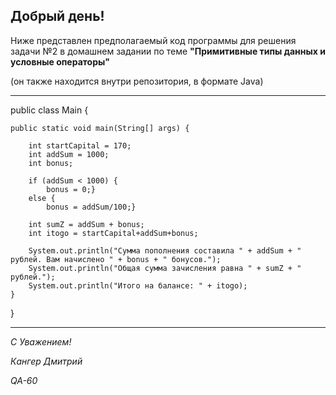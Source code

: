 ## Добрый день!
Ниже представлен предполагаемый код программы для решения задачи №2 в домашнем задании по теме **"Примитивные типы данных и условные операторы"**

(он также находится внутри репозитория, в формате Java)

***

public class Main {

    public static void main(String[] args) {

        int startCapital = 170;
        int addSum = 1000;
        int bonus;

        if (addSum < 1000) {
            bonus = 0;}
        else {
            bonus = addSum/100;}

        int sumZ = addSum + bonus;
        int itogo = startCapital+addSum+bonus;

        System.out.println("Сумма пополнения составила " + addSum + " рублей. Вам начислено " + bonus + " бонусов.");
        System.out.println("Общая сумма зачисления равна " + sumZ + " рублей.");
        System.out.println("Итого на балансе: " + itogo);
    }
}

***

*С Уважением!*

*Кангер Дмитрий*

*QA-60*
